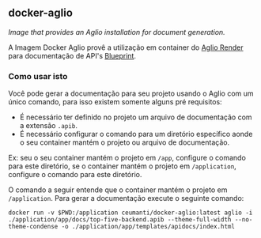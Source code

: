 ## docker-aglio

*Image that provides an Aglio installation for document generation.*

A Imagem Docker Aglio provê a utilização em container do [Aglio Render](https://github.com/danielgtaylor/aglio) para documentação de API's [Blueprint](https://apiblueprint.org/).

### Como usar isto

Você pode gerar a documentação para seu projeto usando o Aglio com um único comando, para isso existem somente alguns pré requisitos:

- É necessário ter definido no projeto um arquivo de documentação com a extensão `.apib`.
- É necessário configurar o comando para um diretório específico aonde o seu container mantém o projeto ou arquivo de documentação.

Ex: seu o seu container mantém o projeto em `/app`, configure o comando para este diretório, se o container mantém o projeto em `/application`, configure o comando para este diretório.

O comando a seguir entende que o container mantém o projeto em `/application`. Para gerar a documentação execute o seguinte comando:

`docker run -v $PWD:/application ceumanti/docker-aglio:latest aglio -i ./application/app/docs/top-five-backend.apib --theme-full-width --no-theme-condense -o ./application/app/templates/apidocs/index.html`

